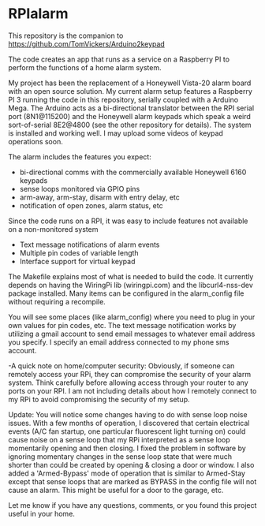 # RPIalarm
This repository is the companion to https://github.com/TomVickers/Arduino2keypad

The code creates an app that runs as a service on a Raspberry PI to perform the functions of a home alarm system.  

My project has been the replacement of a Honeywell Vista-20 alarm board with an open source solution.  My current alarm setup features a Raspberry PI 3 running the code in this repository, serially coupled with a Arduino Mega.  The Arduino acts as a bi-directional translator between the RPI serial port (8N1@115200) and the Honeywell alarm keypads which speak a weird sort-of-serial 8E2@4800 (see the other repository for details).  The system is installed and working well.  I may upload some videos of keypad operations soon.

The alarm includes the features you expect: 
 - bi-directional comms with the commercially available Honeywell 6160 keypads
 - sense loops monitored via GPIO pins
 - arm-away, arm-stay, disarm with entry delay, etc
 - notification of open zones, alarm status, etc

Since the code runs on a RPI, it was easy to include features not available on a non-monitored system
 - Text message notifications of alarm events
 - Multiple pin codes of variable length
 - Interface support for virtual keypad 
 
The Makefile explains most of what is needed to build the code.  It currently depends on having the WiringPi lib (wiringpi.com) and the libcurl4-nss-dev package installed.  Many items can be configured in the alarm_config file without requiring a recompile.

You will see some places (like alarm_config) where you need to plug in your own values for pin codes, etc.  The text message notification works by utilizing a gmail account to send email messages to whatever email address you specify.  I specify an email address connected to my phone sms account.

-A quick note on home/computer security: Obviously, if someone can remotely access your RPi, they can compromise the security of your alarm system.  Think carefully before allowing access through your router to any ports on your RPI.  I am not including details about how I remotely connect to my RPi to avoid compromising the security of my setup.

Update: You will notice some changes having to do with sense loop noise issues.  With a few months of operation, I discovered that certain electrical events (A/C fan startup, one particular fluorescent light turning on) could cause noise on a sense loop that my RPi interpreted as a sense loop momentarily opening and then closing.  I fixed the problem in software by ignoring momentary changes in the sense loop state that were much shorter than could be created by opening & closing a door or window.  I also added a 'Armed-Bypass' mode of operation that is similar to Armed-Stay except that sense loops that are marked as BYPASS in the config file will not cause an alarm.  This might be useful for a door to the garage, etc.

Let me know if you have any questions, comments, or you found this project useful in your home.
